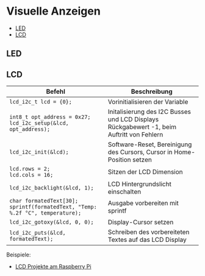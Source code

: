 # Visuelle Anzeigen

- [LED](#led)
- [LCD](#lcd)

## LED


## LCD

| Befehl | Beschreibung |
|---|---|
| `lcd_i2c_t lcd = {0};` | Vorinitialisieren der Variable |
| `int8_t opt_address = 0x27;`<br>`lcd_i2c_setup(&lcd, opt_address);` | Initalisierung des I2C Busses und LCD Displays<br> Rückgabewert -1, beim Auftritt von Fehlern |
| `lcd_i2c_init(&lcd);` | Software-Reset, Bereinigung des Cursors, Cursor in Home-Position setzen |
| `lcd.rows = 2;`<br>`lcd.cols = 16;` | Sitzen der LCD Dimension |
| `lcd_i2c_backlight(&lcd, 1);` | LCD Hintergrundslicht einschalten |
| `char formatedText[30];`<br>`sprintf(formatedText, "Temp: %.2f °C", temperature);` | Ausgabe vorbereiten mit sprintf |
| `lcd_i2c_gotoxy(&lcd, 0, 0);` | Display-Cursor setzen |
| `lcd_i2c_puts(&lcd, formatedText);` | Schreiben des vorbereiteten Textes auf das LCD Display |

Beispiele:
- [LCD Projekte am Raspberry Pi](https://github.com/htlw-5ahit/matura-syt/tree/main/thema01-03/code/raspberrypi5/lcd)

